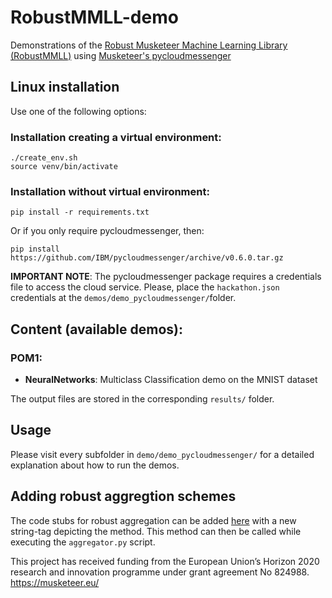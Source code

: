 # RobustMMLL-demo

Demonstrations of the [Robust Musketeer Machine Learning Library (RobustMMLL)](https://github.com/Musketeer-H2020/RobustMMLL) using [Musketeer's pycloudmessenger](https://github.com/IBM/pycloudmessenger/)

## Linux installation

Use one of the following options:

### Installation creating a virtual environment:
```
./create_env.sh
source venv/bin/activate
```

### Installation without virtual environment:

`pip install -r requirements.txt`

Or if you only require pycloudmessenger, then:

`pip install https://github.com/IBM/pycloudmessenger/archive/v0.6.0.tar.gz`


**IMPORTANT NOTE**: The pycloudmessenger package requires a credentials file to access the cloud service. Please, place the `hackathon.json` credentials at the `demos/demo_pycloudmessenger/`folder.

## Content (available demos):

### POM1:

* **NeuralNetworks**: Multiclass Classification demo on the MNIST dataset

The output files are stored in the corresponding `results/` folder.

## Usage

Please visit every subfolder in `demo/demo_pycloudmessenger/` for a detailed explanation about how to run the demos.

## Adding robust aggregtion schemes

The code stubs for robust aggregation can be added [here](https://github.com/Musketeer-H2020/RobustMMLL-demo/blob/main/demos/demo_pycloudmessenger/POM1/NeuralNetworks/robust.py) with a new string-tag depicting the method. This method can then be called while executing the `aggregator.py` script.

This project has received funding from the European Union’s Horizon 2020 research and innovation programme under grant agreement No 824988. https://musketeer.eu/
